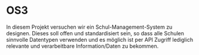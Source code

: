 # OS3
In diesem Projekt versuchen wir ein Schul-Management-System zu designen. Dieses soll offen und standardisiert sein, so dass alle Schulen sinnvolle Datentypen verwenden und es möglich ist per API Zugriff lediglich  relevante und verarbeitbare Information/Daten zu bekommen.
